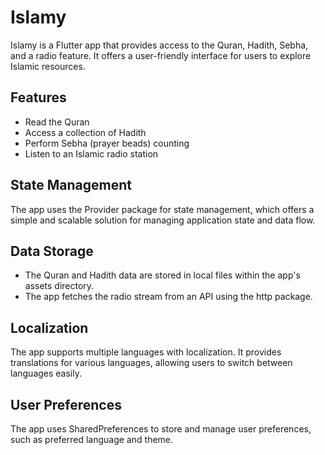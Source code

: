 # Islamy

Islamy is a Flutter app that provides access to the Quran, Hadith, Sebha, and a radio feature. It offers a user-friendly interface for users to explore Islamic resources.

## Features

- Read the Quran
- Access a collection of Hadith
- Perform Sebha (prayer beads) counting
- Listen to an Islamic radio station

## State Management

The app uses the Provider package for state management, which offers a simple and scalable solution for managing application state and data flow.

## Data Storage

- The Quran and Hadith data are stored in local files within the app's assets directory.
- The app fetches the radio stream from an API using the http package.

## Localization

The app supports multiple languages with localization. It provides translations for various languages, allowing users to switch between languages easily.

## User Preferences

The app uses SharedPreferences to store and manage user preferences, such as preferred language and theme.
